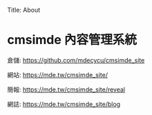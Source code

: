 Title: About

# cmsimde 內容管理系統

倉儲: <a href="https://github.com/Cheennggg/cd2024">https://github.com/mdecycu/cmsimde_site</a>

網站: <a href=":https://cheennggg.github.io/cd2024/">https://mde.tw/cmsimde_site/</a>

簡報: <a href="https://cheennggg.github.io/cd2024/reveal">https://mde.tw/cmsimde_site/reveal</a>

網誌: <a href="https://cheennggg.github.io/cd2024/blog">https://mde.tw/cmsimde_site/blog</a>









